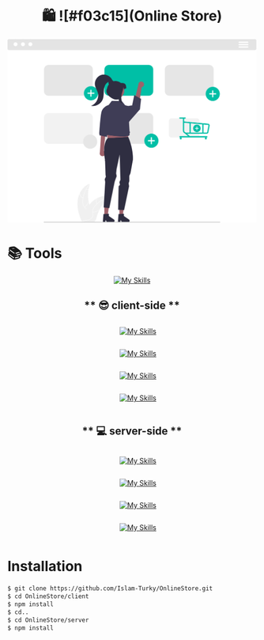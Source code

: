 <h1 align="center">🛍️ ![#f03c15](Online Store) </h1>

<div align="center">
    <img src="./cart.svg"/>
</div>

# 📚 <span color='#03cea4'>Tools</span>
<div align="center">

[![My Skills](https://skillicons.dev/icons?i=js,nodejs,react,html,css,expressjs,vscode,mongodb,postman)](https://skillicons.dev)

</div>

## <div align="center">** 😎 client-side **</div>
<ul style="display:flex; flex-direction:column; justify-content:center; align-items:center" align="center">

[![My Skills](https://skillicons.dev/icons?i=js)](https://skillicons.dev)

[![My Skills](https://skillicons.dev/icons?i=react)](https://skillicons.dev)

[![My Skills](https://skillicons.dev/icons?i=html)](https://skillicons.dev)

[![My Skills](https://skillicons.dev/icons?i=css)](https://skillicons.dev)

</ul>

## <div align="center">** 💻 server-side **</div>
<ul style="display:flex; flex-direction:column; justify-content:center; align-items:center" align="center">

[![My Skills](https://skillicons.dev/icons?i=nodejs)](https://skillicons.dev)

[![My Skills](https://skillicons.dev/icons?i=expressjs)](https://skillicons.dev)

[![My Skills](https://skillicons.dev/icons?i=mongodb)](https://skillicons.dev)

[![My Skills](https://skillicons.dev/icons?i=postman)](https://skillicons.dev)

</ul>

# <span color='#03cea4'>Installation</span>

```
$ git clone https://github.com/Islam-Turky/OnlineStore.git
$ cd OnlineStore/client
$ npm install
$ cd..
$ cd OnlineStore/server
$ npm install
```
